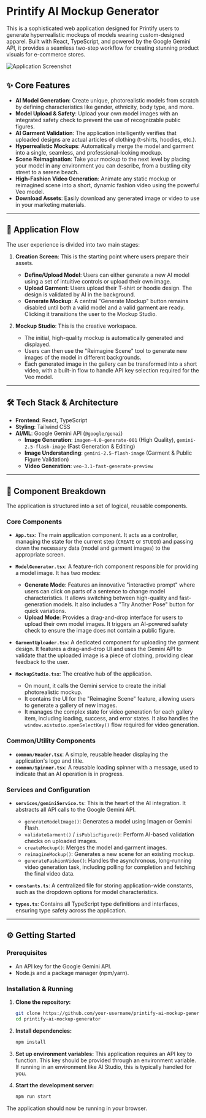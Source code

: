 # Printify AI Mockup Generator

This is a sophisticated web application designed for Printify users to generate hyperrealistic mockups of models wearing custom-designed apparel. Built with React, TypeScript, and powered by the Google Gemini API, it provides a seamless two-step workflow for creating stunning product visuals for e-commerce stores.

![Application Screenshot](https://i.imgur.com/example.png) <!-- Replace with an actual screenshot -->

## ✨ Core Features

*   **AI Model Generation**: Create unique, photorealistic models from scratch by defining characteristics like gender, ethnicity, body type, and more.
*   **Model Upload & Safety**: Upload your own model images with an integrated safety check to prevent the use of recognizable public figures.
*   **AI Garment Validation**: The application intelligently verifies that uploaded designs are actual articles of clothing (t-shirts, hoodies, etc.).
*   **Hyperrealistic Mockups**: Automatically merge the model and garment into a single, seamless, and professional-looking mockup.
*   **Scene Reimagination**: Take your mockup to the next level by placing your model in any environment you can describe, from a bustling city street to a serene beach.
*   **High-Fashion Video Generation**: Animate any static mockup or reimagined scene into a short, dynamic fashion video using the powerful Veo model.
*   **Download Assets**: Easily download any generated image or video to use in your marketing materials.

---

## 🚀 Application Flow

The user experience is divided into two main stages:

1.  **Creation Screen**: This is the starting point where users prepare their assets.
    *   **Define/Upload Model**: Users can either generate a new AI model using a set of intuitive controls or upload their own image.
    *   **Upload Garment**: Users upload their T-shirt or hoodie design. The design is validated by AI in the background.
    *   **Generate Mockup**: A central "Generate Mockup" button remains disabled until both a valid model and a valid garment are ready. Clicking it transitions the user to the Mockup Studio.

2.  **Mockup Studio**: This is the creative workspace.
    *   The initial, high-quality mockup is automatically generated and displayed.
    *   Users can then use the "Reimagine Scene" tool to generate new images of the model in different backgrounds.
    *   Each generated image in the gallery can be transformed into a short video, with a built-in flow to handle API key selection required for the Veo model.

---

## 🛠️ Tech Stack & Architecture

*   **Frontend**: React, TypeScript
*   **Styling**: Tailwind CSS
*   **AI/ML**: Google Gemini API (`@google/genai`)
    *   **Image Generation**: `imagen-4.0-generate-001` (High Quality), `gemini-2.5-flash-image` (Fast Generation & Editing)
    *   **Image Understanding**: `gemini-2.5-flash-image` (Garment & Public Figure Validation)
    *   **Video Generation**: `veo-3.1-fast-generate-preview`

---

## 🧩 Component Breakdown

The application is structured into a set of logical, reusable components.

### Core Components

*   **`App.tsx`**: The main application component. It acts as a controller, managing the state for the current step (`CREATE` or `STUDIO`) and passing down the necessary data (model and garment images) to the appropriate screen.

*   **`ModelGenerator.tsx`**: A feature-rich component responsible for providing a model image. It has two modes:
    *   **Generate Mode**: Features an innovative "interactive prompt" where users can click on parts of a sentence to change model characteristics. It allows switching between high-quality and fast-generation models. It also includes a "Try Another Pose" button for quick variations.
    *   **Upload Mode**: Provides a drag-and-drop interface for users to upload their own model images. It triggers an AI-powered safety check to ensure the image does not contain a public figure.

*   **`GarmentUploader.tsx`**: A dedicated component for uploading the garment design. It features a drag-and-drop UI and uses the Gemini API to validate that the uploaded image is a piece of clothing, providing clear feedback to the user.

*   **`MockupStudio.tsx`**: The creative hub of the application.
    *   On mount, it calls the Gemini service to create the initial photorealistic mockup.
    *   It contains the UI for the "Reimagine Scene" feature, allowing users to generate a gallery of new images.
    *   It manages the complex state for video generation for each gallery item, including loading, success, and error states. It also handles the `window.aistudio.openSelectKey()` flow required for video generation.

### Common/Utility Components

*   **`common/Header.tsx`**: A simple, reusable header displaying the application's logo and title.
*   **`common/Spinner.tsx`**: A reusable loading spinner with a message, used to indicate that an AI operation is in progress.

### Services and Configuration

*   **`services/geminiService.ts`**: This is the heart of the AI integration. It abstracts all API calls to the Google Gemini API.
    *   `generateModelImage()`: Generates a model using Imagen or Gemini Flash.
    *   `validateGarment()` / `isPublicFigure()`: Perform AI-based validation checks on uploaded images.
    *   `createMockup()`: Merges the model and garment images.
    *   `reimagineMockup()`: Generates a new scene for an existing mockup.
    *   `generateFashionVideo()`: Handles the asynchronous, long-running video generation task, including polling for completion and fetching the final video data.

*   **`constants.ts`**: A centralized file for storing application-wide constants, such as the dropdown options for model characteristics.

*   **`types.ts`**: Contains all TypeScript type definitions and interfaces, ensuring type safety across the application.

---

## ⚙️ Getting Started

### Prerequisites

*   An API key for the Google Gemini API.
*   Node.js and a package manager (npm/yarn).

### Installation & Running

1.  **Clone the repository:**
    ```bash
    git clone https://github.com/your-username/printify-ai-mockup-generator.git
    cd printify-ai-mockup-generator
    ```

2.  **Install dependencies:**
    ```bash
    npm install
    ```

3.  **Set up environment variables:**
    This application requires an API key to function. This key should be provided through an environment variable. If running in an environment like AI Studio, this is typically handled for you.

4.  **Start the development server:**
    ```bash
    npm run start
    ```

The application should now be running in your browser.
